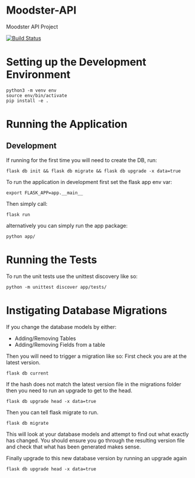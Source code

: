 # Moodster-API
Moodster API Project

[![Build Status](https://travis-ci.org/JBonser/moodster-api.svg?branch=master)](https://travis-ci.org/JBonser/moodster-api)

# Setting up the Development Environment
```
python3 -m venv env
source env/bin/activate
pip install -e .
```


# Running the Application
## Development
If running for the first time you will need to create the DB, run:
```
flask db init && flask db migrate && flask db upgrade -x data=true
```
To run the application in development first set the flask app env var:
```
export FLASK_APP=app.__main__
```
Then simply call:
```
flask run
```
alternatively you can simply run the app package:
```
python app/
```


# Running the Tests
To run the unit tests use the unittest discovery like so:
```
python -m unittest discover app/tests/
```

# Instigating Database Migrations
If you change the database models by either:
* Adding/Removing Tables
* Adding/Removing Fields from a table

Then you will need to trigger a migration like so:
First check you are at the latest version.
```
flask db current
```
If the hash does not match the latest version file in the migrations folder then you need to run an upgrade to get to the head.
```
flask db upgrade head -x data=true
```
Then you can tell flask migrate to run.
```
flask db migrate
```
This will look at your database models and attempt to find out what exactly has changed.
You should ensure you go through the resulting version file and check that what has been generated makes sense.

Finally upgrade to this new database version by running an upgrade again
```
flask db upgrade head -x data=true
```